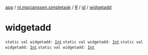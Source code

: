 [app](../../../index.md) / [nl.mpcjanssen.simpletask](../../index.md) / [R](../index.md) / [id](index.md) / [widgetadd](.)

# widgetadd

`static val widgetadd: `[`Int`](https://kotlinlang.org/api/latest/jvm/stdlib/kotlin/-int/index.html)
`static val widgetadd: `[`Int`](https://kotlinlang.org/api/latest/jvm/stdlib/kotlin/-int/index.html)
`static val widgetadd: `[`Int`](https://kotlinlang.org/api/latest/jvm/stdlib/kotlin/-int/index.html)
`static val widgetadd: `[`Int`](https://kotlinlang.org/api/latest/jvm/stdlib/kotlin/-int/index.html)